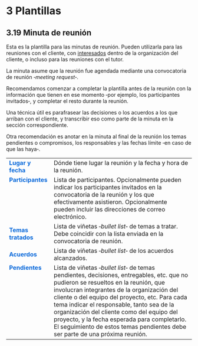 # 3 Plantillas

## 3.19 Minuta de reunión

Esta es la plantilla para las minutas de reunión. Pueden utilizarla para las
reuniones con el cliente, con [interesados](/4_Conceptos/4_Interesado.md) dentro
de la organización del cliente, o incluso para las reuniones con el tutor.

La minuta asume que la reunión fue agendada mediante una convocatoria de reunión
‑*meeting request*‑.

Recomendamos comenzar a completar la plantilla antes de la reunión con la
información que tienen en ese momento ‑por ejemplo, los participantes
invitados‑, y completar el resto durante la reunión.

Una técnica útil es parafrasear las decisiones o los acuerdos a los que arriban
con el cliente, y transcribir eso como parte de la minuta en la sección
correspondiente.

Otra recomendación es anotar en la minuta al final de la reunión los temas
pendientes o compromisos, los responsables y las fechas límite ‑en caso de que
las haya‑.

<table>
    <tr>
        <td style="color:#0969DA">
            <b>Lugar y fecha</b>
        </td>
        <td>
            Dónde tiene lugar la reunión y la fecha y hora de la reunión.
        </td>
    </tr>
    <tr>
        <td style="color:#0969DA;vertical-align:top">
            <b>Participantes</b>
        </td>
        <td>
            Lista de participantes. Opcionalmente pueden indicar los
            participantes invitados en la convocatoria de la reunión y los que
            efectivamente asistieron. Opcionalmente pueden incluir las
            direcciones de correo electrónico.
        </td>
    </tr>
    <tr>
        <td td style="color:#0969DA">
            <b>Temas tratados</b>
        </td>
        <td style="vertical-align:top">
            Lista de viñetas ‑<i>bullet list</i>‑ de temas a tratar. Debe coincidir
            con la lista enviada en la convocatoria de reunión.
        </td>
    </tr>
    <tr>
        <td style="color:#0969DA">
            <b>Acuerdos</b>
        </td>
        <td>
            Lista de viñetas ‑<i>bullet list</i>‑ de los acuerdos alcanzados.
        </td>
    </tr>
    <tr>
        <td style="color:#0969DA;vertical-align:top">
            <b>Pendientes</b>
        </td>
        <td>
            Lista de viñetas ‑<i>bullet list</i>‑ de temas pendientes, decisiones,
            entregables, etc. que no pudieron se resueltos en la reunión, que
            involucran integrantes de la organización del cliente o del equipo
            del proyecto, etc. Para cada tema indicar el responsable, tanto sea
            de la organización del cliente como del equipo del proyecto, y la
            fecha esperada para completarlo. El seguimiento de estos temas
            pendientes debe ser parte de una próxima reunión.
        </td>
    </tr>
</table>
